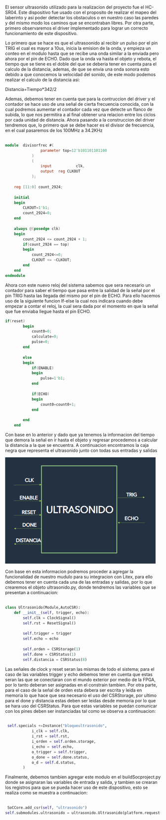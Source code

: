 El sensor ultrasonido utilizado para la realizacion del proyecto fue el HC-SR04. Este dispositivo fue usado con el proposito de realizar el mapeo del laberinto y asi poder detectar los obstaculos o en nuestro caso las paredes y del mismo modo los caminos que se encontraban libres. Por otra parte, primero observaremos el driver implementado para lograr un correcto funcionamiento de este dispositivo. 

Lo primero que se hace es que el ultrasoonido al recibir un pulso por el pin TRIG el cual es mayor a 10us, inicia la emision de la onda, y empieza un conteo en el modulo hasta que se recibe una onda similar a la enviada pero ahora por el pin de ECHO. Dado que la onda va hasta el objeto y rebota, el tiempo que se tiene es el doble del que se deberia tener en cuenta para el calculo de la distancia, ademas, de que se envia una onda sonora esto debido a que conocemos la velocidad del sonido, de este modo podemos realizar el calculo de la distancia asi: 

Distancia=Tiempo*342/2

Ademas, debemos tener en cuenta que para la contruccion del driver y el contador se hace uso de una señal de cierta frecuencia conocida, con la cual podremos aumentar el contador cada vez que detecte un flanco de subida, lo que nos permitira a al final obtener una relacion entre los ciclos por cada unidad de distancia. Ahora pasando a la construccion del driver tendremos que, lo primero que se debe hacer es el divisor de frecuencia, en el cual pasaremos de los 100MHz a 34.2KHz


```verilog

module	divisorfrec	#(
				parameter top=12'b101101101100
			)
			(
				input           clk,
				output	reg	CLKOUT
			);

	reg [11:0] count_2924;
	
	initial
	begin
		CLKOUT=1'b1;
		count_2924=0;
	end
	
	always @(posedge clk) 
	begin
		count_2924 <= count_2924 + 1;
		if(count_2924 == top)
		begin
			count_2924<=0;
			CLKOUT <= ~CLKOUT;
		end
	end
endmodule

```

Ahora con este nuevo reloj del sistema sabemos que sera necesario un contador para saber el tiempo que pasa entre la salidad de la señal por el pin TRIG hasta las llegada del mismo por el pin de ECHO. Para ello hacemos uso de la siguiente funcion If-else la cual nos indicara cuando debe empezar a contar el reloj, la cual sera dada por el momento en que la señal que fue enviaba llegue hasta el pin ECHO.

``` verilog
if(reset)
		begin
			count0=0;
			calculate=0;
			pulse=0;
		end

		else
		begin
			if(ENABLE)
			begin
				pulse=1'b1;
			end
			
			if(ECHO)
			begin
				count0=count0+1;
			end
			
		end
	end

```

Con base en lo anterior y dado que ya tenemos la informacion del tiempo que demora la señal en ir hasta el objeto y regresar procedemos a calcular la distancia a la que se encuentra. A continuacion encontramos la caja negra que representa el ultrasonido junto con todas sus entradas y salidas 

![Screenshot](ModuloUltrasonido.png)

Con base en esta informacion podremos proceder a agregar la funcionalidad de nuestro mudulo para su integracion con Litex, para ello debemos tener en cuenta cada una de las entradas y salidas, por lo que crearemos el objeto ultrasonido.py, donde tendremos las variables que se presentan a continuacion: 

``` python

class Ultrasonido(Module,AutoCSR):
    def __init__(self, trigger, echo):
        self.clk = ClockSignal()   
        self.rst = ResetSignal()

        self.trigger = trigger
        self.echo = echo

        self.orden = CSRStorage(1)
        self.done = CSRStatus(1)
        self.distancia = CSRStatus(8)

```

Las señales de clock y reset seran las mismas de todo el sistema; para el caso de las variables trigger y echo debemos tener en cuenta que estas seran las que se conectaran con el mundo exterior por medio de la FPGA, por lo tanto deberan ser asignadas en el constrain tambien. Por otra parte, para el caso de la señal de orden esta debera ser escrita y leida en memoria lo que hace que sea necesario el uso del CSRStorage, por ultimo para el done y distancia estas deben ser leidas desde memoria por lo que se hara uso del CSRStatus. Para que estas variables se puedan comunicar con los pines deben ser instanciadas tal como se observa a continuacion: 

``` python

 self.specials +=Instance("bloqueultrasonido",
            i_clk = self.clk,
            i_rst = self.rst,
            i_orden = self.orden.storage,
            i_echo = self.echo,
            o_trigger = self.trigger,
            o_done = self.done.status,
            o_d = self.d.status,
        )

```


Finalmente, debemos tambien agregar este modulo en el buildSocproject.py donde se asignaran las variables de entrada y salida, y tambien se crearan los registros para que se pueda hacer uso de este dispositivo, esto se realiza como se muestra a continuacion: 

``` python
 
 SoCCore.add_csr(self, "ultrasonido")
self.submodules.ultrasonido = ultrasonido.Ultrasonido(platform.request("us_trigger"), platform.request("us_echo"))

```
